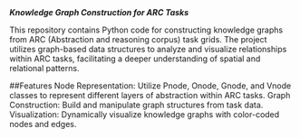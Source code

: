 ##
***Knowledge Graph Construction for ARC Tasks***

This repository contains Python code for constructing knowledge graphs from ARC (Abstraction and reasoning corpus) task grids. The project utilizes graph-based data structures to analyze and visualize relationships within ARC tasks, facilitating a deeper understanding of spatial and relational patterns.


##Features
Node Representation: Utilize Pnode, Onode, Gnode, and Vnode classes to represent different layers of abstraction within ARC tasks.
Graph Construction: Build and manipulate graph structures from task data.
Visualization: Dynamically visualize knowledge graphs with color-coded nodes and edges.

